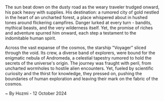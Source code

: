 
The sun beat down on the dusty road as the weary traveler trudged onward, his pack heavy with supplies. His destination: a rumored city of gold nestled in the heart of an uncharted forest, a place whispered about in hushed tones around flickering campfires. Danger lurked at every turn - bandits, mythical beasts, and the very wilderness itself. Yet, the promise of riches and adventure spurred him onward, each step a testament to the indomitable human spirit.

Across the vast expanse of the cosmos, the starship "Voyager" sliced through the void. Its crew, a diverse band of explorers, were bound for the enigmatic nebula of Andromeda, a celestial tapestry rumored to hold the secrets of the universe's origin. The journey was fraught with peril, from uncharted wormholes to hostile alien encounters. Yet, fueled by scientific curiosity and the thirst for knowledge, they pressed on, pushing the boundaries of human exploration and leaving their mark on the fabric of the cosmos. 

~ By Hozmi - 12 October 2024
